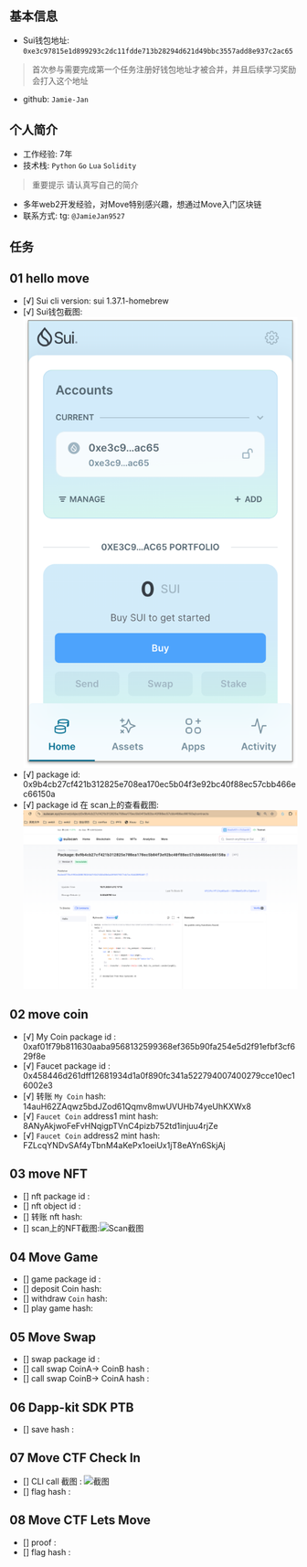 ## 基本信息
- Sui钱包地址: `0xe3c97815e1d899293c2dc11fdde713b28294d621d49bbc3557add8e937c2ac65`
> 首次参与需要完成第一个任务注册好钱包地址才被合并，并且后续学习奖励会打入这个地址
- github: `Jamie-Jan`

## 个人简介
- 工作经验: 7年
- 技术栈: `Python` `Go` `Lua` `Solidity`
> 重要提示 请认真写自己的简介
- 多年web2开发经验，对Move特别感兴趣，想通过Move入门区块链
- 联系方式: tg: `@JamieJan9527` 

## 任务

##   01 hello move  
- [√] Sui cli version: sui 1.37.1-homebrew
- [√] Sui钱包截图: ![Sui钱包截图](./images/sui_wallet.png)
- [√] package id: 0x9b4cb27cf421b312825e708ea170ec5b04f3e92bc40f88ec57cbb466ec66150a
- [√] package id 在 scan上的查看截图:![Scan截图](./images/sui_scan.png)

##   02 move coin
- [√] My Coin package id : 0xaf01f79b811630aaba9568132599368ef365b90fa254e5d2f91efbf3cf629f8e
- [√] Faucet package id : 0x458446d261dff12681934d1a0f890fc341a522794007400279cce10ec16002e3
- [√] 转账 `My Coin` hash: 14auH62ZAqwz5bdJZod61Qqmv8mwUVUHb74yeUhKXWx8
- [√] `Faucet Coin` address1 mint hash: 8ANyAkjwoFeFvHNqigpTVnC4pizb752td1injuu4rjZe
- [√] `Faucet Coin` address2 mint hash: FZLcqYNDvSAf4yTbnM4aKePx1oeiUx1jT8eAYn6SkjAj

##   03 move NFT
- [] nft package id :
- [] nft object id : 
- [] 转账 nft  hash:
- [] scan上的NFT截图:![Scan截图](./images/你的图片地址)

##   04 Move Game
- [] game package id :
- [] deposit Coin hash:
- [] withdraw `Coin` hash:
- [] play game hash:

##   05 Move Swap
- [] swap package id :
- [] call swap CoinA-> CoinB  hash :
- [] call swap CoinB-> CoinA  hash :

##   06 Dapp-kit SDK PTB
- [] save hash :

##   07 Move CTF Check In
- [] CLI call 截图 : ![截图](./images/你的图片地址)
- [] flag hash :

##   08 Move CTF Lets Move
- [] proof : 
- [] flag hash :
